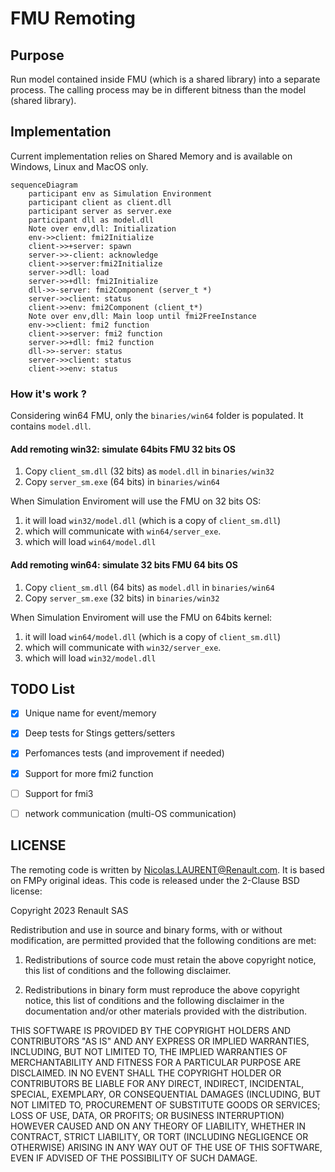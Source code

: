 # FMU Remoting

## Purpose

Run model contained inside FMU (which is a shared library) into a separate process.
The calling process may be in different bitness than the model (shared library).

## Implementation

Current implementation relies on Shared Memory and is available on Windows, Linux and MacOS only.

```mermaid
sequenceDiagram
    participant env as Simulation Environment
    participant client as client.dll
    participant server as server.exe
    participant dll as model.dll
    Note over env,dll: Initialization
    env->>client: fmi2Initialize
    client->>+server: spawn
    server->>-client: acknowledge
    client->>server:fmi2Initialize
    server->>dll: load
    server->>+dll: fmi2Initialize
    dll->>-server: fmi2Component (server_t *)
    server->>client: status
    client->>env: fmi2Component (client_t*)
    Note over env,dll: Main loop until fmi2FreeInstance
    env->>client: fmi2 function
    client->>server: fmi2 function
    server->>+dll: fmi2 function
    dll->>-server: status
    server->>client: status
    client->>env: status
```

### How it's work ?

Considering win64 FMU, only the `binaries/win64` folder is populated. It contains `model.dll`.

#### Add remoting win32: simulate 64bits FMU 32 bits OS
  1. Copy `client_sm.dll` (32 bits) as `model.dll` in `binaries/win32`
  2. Copy `server_sm.exe` (64 bits) in `binaries/win64`
  
When Simulation Enviroment will use the FMU on 32 bits OS:
  1. it will load  `win32/model.dll` (which is a copy of `client_sm.dll`)
  2. which will communicate with `win64/server_exe`.
  3. which will load `win64/model.dll` 

#### Add remoting win64: simulate 32 bits FMU 64 bits OS
  1. Copy `client_sm.dll` (64 bits) as `model.dll` in `binaries/win64`
  3. Copy `server_sm.exe` (32 bits) in `binaries/win32`
  
  When Simulation Enviroment will use the FMU on 64bits kernel:
  1. it will load  `win64/model.dll` (which is a copy of `client_sm.dll`)
  2. which will communicate with `win32/server_exe`.
  3. which will load `win32/model.dll` 


## TODO List

- [X] Unique name for event/memory
- [X] Deep tests for Stings getters/setters
- [X] Perfomances tests (and improvement if needed)
- [X] Support for more fmi2 function
- [ ] Support for fmi3
- [ ] network communication (multi-OS communication)


## LICENSE

The remoting code is written by Nicolas.LAURENT@Renault.com. It is based on FMPy original ideas.
This code is released under the 2-Clause BSD license:

Copyright 2023 Renault SAS

Redistribution and use in source and binary forms, with or without modification, are permitted
provided that the following conditions are met:

1. Redistributions of source code must retain the above copyright notice, this list of conditions
   and the following disclaimer.

2. Redistributions in binary form must reproduce the above copyright notice, this list of conditions
   and the following disclaimer in the documentation and/or other materials provided with 
   the distribution.

THIS SOFTWARE IS PROVIDED BY THE COPYRIGHT HOLDERS AND CONTRIBUTORS "AS IS" AND ANY EXPRESS OR
IMPLIED WARRANTIES, INCLUDING, BUT NOT LIMITED TO, THE IMPLIED WARRANTIES OF MERCHANTABILITY AND
FITNESS FOR A PARTICULAR PURPOSE ARE DISCLAIMED. IN NO EVENT SHALL THE COPYRIGHT HOLDER OR 
CONTRIBUTORS BE LIABLE FOR ANY DIRECT, INDIRECT, INCIDENTAL, SPECIAL, EXEMPLARY, OR 
CONSEQUENTIAL DAMAGES (INCLUDING, BUT NOT LIMITED TO, PROCUREMENT OF SUBSTITUTE GOODS OR SERVICES;
LOSS OF USE, DATA, OR PROFITS; OR BUSINESS INTERRUPTION) HOWEVER CAUSED AND ON ANY THEORY 
OF LIABILITY, WHETHER IN CONTRACT, STRICT LIABILITY, OR TORT (INCLUDING NEGLIGENCE OR OTHERWISE)
ARISING IN ANY WAY OUT OF THE USE OF THIS SOFTWARE, EVEN IF ADVISED OF THE POSSIBILITY OF SUCH
DAMAGE.
